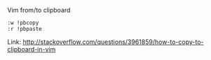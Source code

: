 Vim from/to clipboard
```
:w !pbcopy
:r !pbpaste
```
Link: http://stackoverflow.com/questions/3961859/how-to-copy-to-clipboard-in-vim
